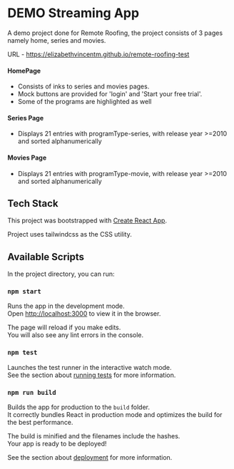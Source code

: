 # DEMO Streaming App

A demo project done for Remote Roofing, the project consists of 3 pages namely home, series and movies.

URL - https://elizabethvincentm.github.io/remote-roofing-test

#### HomePage

- Consists of inks to series and movies pages.
- Mock buttons are provided for 'login' and 'Start your free trial'.
- Some of the programs are highlighted as well

#### Series Page

- Displays 21 entries with programType-series, with release year >=2010 and sorted alphanumerically

#### Movies Page

- Displays 21 entries with programType-movie, with release year >=2010 and sorted alphanumerically

## Tech Stack

This project was bootstrapped with [Create React App](https://github.com/facebook/create-react-app).

Project uses tailwindcss as the CSS utility.

## Available Scripts

In the project directory, you can run:

### `npm start`

Runs the app in the development mode.<br />
Open [http://localhost:3000](http://localhost:3000) to view it in the browser.

The page will reload if you make edits.<br />
You will also see any lint errors in the console.

### `npm test`

Launches the test runner in the interactive watch mode.<br />
See the section about [running tests](https://facebook.github.io/create-react-app/docs/running-tests) for more information.

### `npm run build`

Builds the app for production to the `build` folder.<br />
It correctly bundles React in production mode and optimizes the build for the best performance.

The build is minified and the filenames include the hashes.<br />
Your app is ready to be deployed!

See the section about [deployment](https://facebook.github.io/create-react-app/docs/deployment) for more information.
